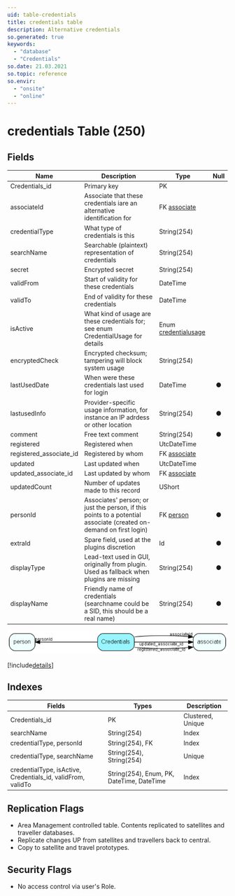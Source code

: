 ```yaml
---
uid: table-credentials
title: credentials table
description: Alternative credentials
so.generated: true
keywords:
  - "database"
  - "Credentials"
so.date: 21.03.2021
so.topic: reference
so.envir:
  - "onsite"
  - "online"
---
```


# credentials Table (250)

## Fields

| Name | Description | Type | Null |
|------|-------------|------|:----:|
|Credentials\_id|Primary key|PK| |
|associateId|Associate that these credentials iare an alternative identification for|FK [associate](associate.md)| |
|credentialType|What type of credentials is this|String(254)| |
|searchName|Searchable (plaintext) representation of credentials|String(254)| |
|secret|Encrypted secret|String(254)| |
|validFrom|Start of validity for these credentials|DateTime| |
|validTo|End of validity for these credentials|DateTime| |
|isActive|What kind of usage are these credentials for; see enum CredentialUsage for details|Enum [credentialusage](enums/credentialusage.md)| |
|encryptedCheck|Encrypted checksum; tampering will block system usage|String(254)| |
|lastUsedDate|When were these credentials last used for login|DateTime|&#x25CF;|
|lastusedInfo|Provider-specific usage information, for instance an IP adrdess or other location|String(254)|&#x25CF;|
|comment|Free text comment|String(254)|&#x25CF;|
|registered|Registered when|UtcDateTime| |
|registered\_associate\_id|Registered by whom|FK [associate](associate.md)| |
|updated|Last updated when|UtcDateTime| |
|updated\_associate\_id|Last updated by whom|FK [associate](associate.md)| |
|updatedCount|Number of updates made to this record|UShort| |
|personId|Associates&apos; person; or just the person, if this points to a potential associate (created on-demand on first login)|FK [person](person.md)|&#x25CF;|
|extraId|Spare field, used at the plugins discretion|Id|&#x25CF;|
|displayType|Lead-text used in GUI, originally from plugin. Used as fallback when plugins are missing|String(254)|&#x25CF;|
|displayName|Friendly name of credentials (searchname could be a SID, this should be a real name)|String(254)|&#x25CF;|


![Credentials table relationship diagram](./media/Credentials.png)

[!include[details](./includes/Credentials.md)]

## Indexes

| Fields | Types | Description |
|--------|-------|-------------|
|Credentials\_id |PK |Clustered, Unique |
|searchName |String(254) |Index |
|credentialType, personId |String(254), FK |Index |
|credentialType, searchName |String(254), String(254) |Unique |
|credentialType, isActive, Credentials\_id, validFrom, validTo |String(254), Enum, PK, DateTime, DateTime |Index |

## Replication Flags

* Area Management controlled table. Contents replicated to satellites and traveller databases.
* Replicate changes UP from satellites and travellers back to central.
* Copy to satellite and travel prototypes.

## Security Flags

* No access control via user's Role.

